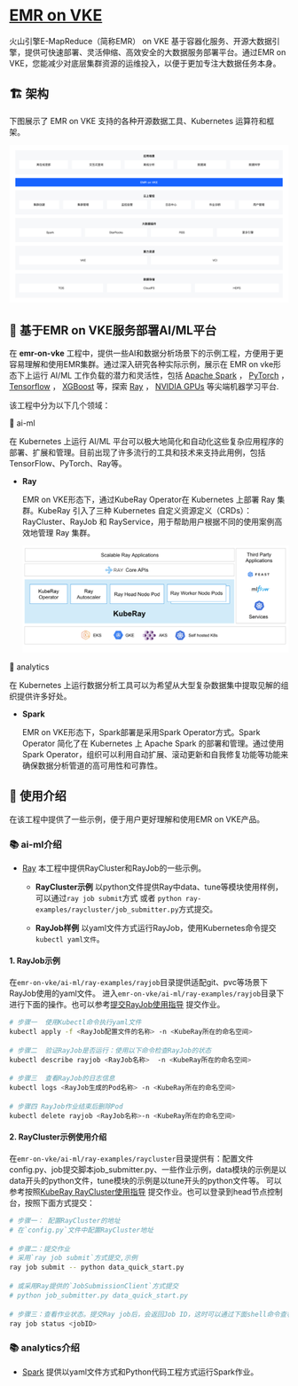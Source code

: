 # [EMR on VKE](https://www.volcengine.com/docs/6491/1221487/)
火山引擎E-MapReduce（简称EMR） on VKE 基于容器化服务、开源大数据引擎，提供可快速部署、灵活伸缩、高效安全的大数据服务部署平台。通过EMR on VKE，您能减少对底层集群资源的运维投入，以便于更加专注大数据任务本身。

## 🏗️ 架构
下图展示了 EMR on VKE 支持的各种开源数据工具、Kubernetes 运算符和框架。

![img.png](../images/emr_on_vke.png)

## 🚀 基于EMR on VKE服务部署AI/ML平台

在 **emr-on-vke** 工程中，提供一些AI和数据分析场景下的示例工程，方便用于更容易理解和使用EMR集群。通过深入研究各种实际示例，展示在 EMR on vke形态下上运行 AI/ML 工作负载的潜力和灵活性，包括 [Apache Spark](https://spark.apache.org/) ， [PyTorch](https://pytorch.org/) ， [Tensorflow](https://www.tensorflow.org/) ， [XGBoost](https://xgboost.readthedocs.io/en/stable/) 等，探索 [Ray](https://www.ray.io/) ， [NVIDIA GPUs](https://aws.amazon.com/nvidia/) 等尖端机器学习平台.

该工程中分为以下几个领域：

🎯  ai-ml

在 Kubernetes 上运行 AI/ML 平台可以极大地简化和自动化这些复杂应用程序的部署、扩展和管理。目前出现了许多流行的工具和技术来支持此用例，包括TensorFlow、PyTorch、Ray等。
- **Ray** 
  
  EMR on VKE形态下，通过KubeRay Operator在 Kubernetes 上部署 Ray 集群。KubeRay 引入了三种 Kubernetes 自定义资源定义（CRDs）：RayCluster、RayJob 和 RayService，用于帮助用户根据不同的使用案例高效地管理 Ray 集群。

  ![img.png](../images/ray_on_kubernetes.png)

🎯  analytics

在 Kubernetes 上运行数据分析工具可以为希望从大型复杂数据集中提取见解的组织提供许多好处。
- **Spark**  

  EMR on VKE形态下，Spark部署是采用Spark Operator方式。Spark Operator 简化了在 Kubernetes 上 Apache Spark 的部署和管理。通过使用 Spark Operator，组织可以利用自动扩展、滚动更新和自我修复功能等功能来确保数据分析管道的高可用性和可靠性。

## 🏃 使用介绍
在该工程中提供了一些示例，便于用户更好理解和使用EMR on VKE产品。

### 📚 ai-ml介绍

  - [Ray](https://www.volcengine.com/docs/6491/1221493) 本工程中提供RayCluster和RayJob的一些示例。

    -  **RayCluster示例**   以python文件提供Ray中data、tune等模块使用样例，可以通过`ray job submit`方式 或者 `python ray-examples/raycluster/job_submitter.py`方式提交。

    -  **RayJob样例** 以yaml文件方式运行RayJob，使用Kubernetes命令提交`kubectl yaml文件`。

#### 1. RayJob示例

在`emr-on-vke/ai-ml/ray-examples/rayjob`目录提供适配git、pvc等场景下RayJob使用的yaml文件。
进入`emr-on-vke/ai-ml/ray-examples/rayjob`目录下进行下面的操作。也可以参考[提交RayJob使用指导](https://www.volcengine.com/docs/6491/1264008) 提交作业。

```bash
# 步骤一  使用Kubectl命令执行yaml文件
kubectl apply -f <RayJob配置文件的名称> -n <KubeRay所在的命名空间>

# 步骤二  验证RayJob是否运行：使用以下命令检查RayJob的状态
kubectl describe rayjob <RayJob名称>  -n <KubeRay所在的命名空间>

# 步骤三  查看RayJob的日志信息
kubectl logs <RayJob生成的Pod名称> -n <KubeRay所在的命名空间>

# 步骤四 RayJob作业结束后删除Pod
kubectl delete rayjob <RayJob名称>-n <KubeRay所在的命名空间>
```


#### 2. RayCluster示例使用介绍

在`emr-on-vke/ai-ml/ray-examples/raycluster`目录提供有：配置文件config.py、job提交脚本job_submitter.py、一些作业示例，data模块的示例是以data开头的python文件，tune模块的示例是以tune开头的python文件等。
可以参考按照[KubeRay RayCluster使用指导](https://www.volcengine.com/docs/6491/1264045) 提交作业。也可以登录到head节点控制台，按照下面方式提交：

```bash
# 步骤一： 配置RayCluster的地址
# 在`config.py`文件中配置RayCluster地址

# 步骤二：提交作业
# 采用`ray job submit`方式提交,示例
ray job submit -- python data_quick_start.py

# 或采用Ray提供的`JobSubmissionClient`方式提交
# python job_submitter.py data_quick_start.py

# 步骤三：查看作业状态。提交Ray job后，会返回Job ID，这时可以通过下面shell命令查看作业状态
ray job status <jobID>
```


### 📚 analytics介绍

  - [Spark](https://www.volcengine.com/docs/6491/1221491) 提供以yaml文件方式和Python代码工程方式运行Spark作业。
